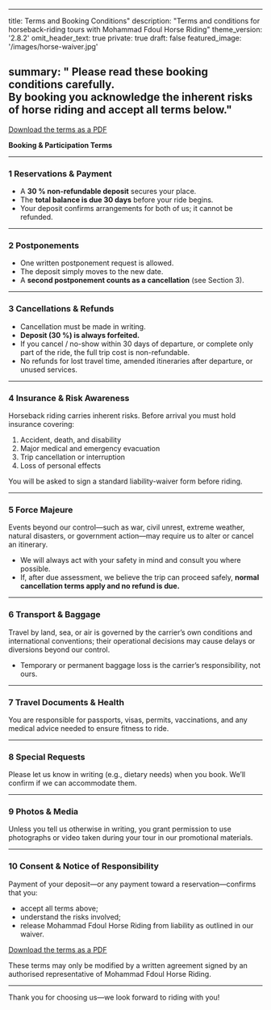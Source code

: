 
---
title: Terms and Booking Conditions"
description: "Terms and conditions for horseback-riding tours with Mohammad Fdoul Horse Riding"
theme_version: '2.8.2'
omit_header_text: true
private: true
draft: false
featured_image: '/images/horse-waiver.jpg'

summary: "
Please read these booking conditions carefully.  
By booking you acknowledge the inherent risks of horse riding and accept all terms below."
---


[Download the terms as a PDF](docs/terms.pdf)


**Booking & Participation Terms**

---

### 1  Reservations & Payment  
* A **30 % non-refundable deposit** secures your place.  
* The **total balance is due 30 days** before your ride begins.  
* Your deposit confirms arrangements for both of us; it cannot be refunded.

---

### 2  Postponements  
* One written postponement request is allowed.  
* The deposit simply moves to the new date.  
* A **second postponement counts as a cancellation** (see Section 3).

---

### 3  Cancellations & Refunds  
* Cancellation must be made in writing.  
* **Deposit (30 %) is always forfeited.**  
* If you cancel / no-show within 30 days of departure, or complete only part of the ride, the full trip cost is non-refundable.  
* No refunds for lost travel time, amended itineraries after departure, or unused services.

---

### 4  Insurance & Risk Awareness  
Horseback riding carries inherent risks. Before arrival you must hold insurance covering:  

1. Accident, death, and disability  
2. Major medical and emergency evacuation  
3. Trip cancellation or interruption  
4. Loss of personal effects  

You will be asked to sign a standard liability-waiver form before riding.

---

### 5  Force Majeure  
Events beyond our control—such as war, civil unrest, extreme weather, natural disasters, or government action—may require us to alter or cancel an itinerary.  
* We will always act with your safety in mind and consult you where possible.  
* If, after due assessment, we believe the trip can proceed safely, **normal cancellation terms apply and no refund is due.**

---

### 6  Transport & Baggage  
Travel by land, sea, or air is governed by the carrier’s own conditions and international conventions; their operational decisions may cause delays or diversions beyond our control.  
* Temporary or permanent baggage loss is the carrier’s responsibility, not ours.

---

### 7  Travel Documents & Health  
You are responsible for passports, visas, permits, vaccinations, and any medical advice needed to ensure fitness to ride.

---

### 8  Special Requests  
Please let us know in writing (e.g., dietary needs) when you book. We’ll confirm if we can accommodate them.

---

### 9  Photos & Media  
Unless you tell us otherwise in writing, you grant permission to use photographs or video taken during your tour in our promotional materials.

---

### 10  Consent & Notice of Responsibility  
Payment of your deposit—or any payment toward a reservation—confirms that you:  

* accept all terms above;  
* understand the risks involved;  
* release Mohammad Fdoul Horse Riding from liability as outlined in our waiver.


[Download the terms as a PDF](docs/terms.pdf)

These terms may only be modified by a written agreement signed by an authorised representative of Mohammad Fdoul Horse Riding.

---

Thank you for choosing us—we look forward to riding with you!
